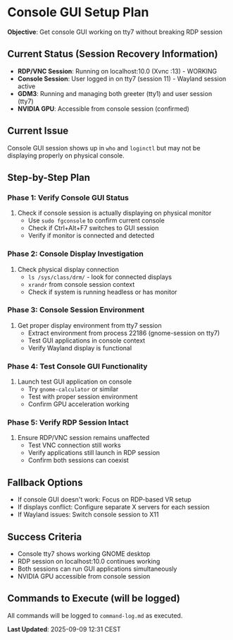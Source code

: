# Console GUI Setup Plan

**Objective**: Get console GUI working on tty7 without breaking RDP session

## Current Status (Session Recovery Information)
- **RDP/VNC Session**: Running on localhost:10.0 (Xvnc :13) - WORKING
- **Console Session**: User logged in on tty7 (session 11) - Wayland session active
- **GDM3**: Running and managing both greeter (tty1) and user session (tty7)
- **NVIDIA GPU**: Accessible from console session (confirmed)

## Current Issue
Console GUI session shows up in `who` and `loginctl` but may not be displaying properly on physical console.

## Step-by-Step Plan

### Phase 1: Verify Console GUI Status
1. Check if console session is actually displaying on physical monitor
   - Use `sudo fgconsole` to confirm current console
   - Check if Ctrl+Alt+F7 switches to GUI session
   - Verify if monitor is connected and detected

### Phase 2: Console Display Investigation  
1. Check physical display connection
   - `ls /sys/class/drm/` - look for connected displays
   - `xrandr` from console session context
   - Check if system is running headless or has monitor

### Phase 3: Console Session Environment
1. Get proper display environment from tty7 session
   - Extract environment from process 22186 (gnome-session on tty7)
   - Test GUI applications in console context
   - Verify Wayland display is functional

### Phase 4: Test Console GUI Functionality
1. Launch test GUI application on console
   - Try `gnome-calculator` or similar
   - Test with proper session environment
   - Confirm GPU acceleration working

### Phase 5: Verify RDP Session Intact
1. Ensure RDP/VNC session remains unaffected
   - Test VNC connection still works
   - Verify applications still launch in RDP session
   - Confirm both sessions can coexist

## Fallback Options
- If console GUI doesn't work: Focus on RDP-based VR setup
- If displays conflict: Configure separate X servers for each session
- If Wayland issues: Switch console session to X11

## Success Criteria
- Console tty7 shows working GNOME desktop
- RDP session on localhost:10.0 continues working
- Both sessions can run GUI applications simultaneously
- NVIDIA GPU accessible from console session

## Commands to Execute (will be logged)
All commands will be logged to `command-log.md` as executed.

**Last Updated**: 2025-09-09 12:31 CEST